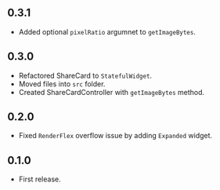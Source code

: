 ## 0.3.1

- Added optional `pixelRatio` argumnet to `getImageBytes`.

## 0.3.0

- Refactored ShareCard to `StatefulWidget`.
- Moved files into `src` folder.
- Created ShareCardController with `getImageBytes` method.

## 0.2.0

- Fixed `RenderFlex` overflow issue by adding `Expanded` widget.

## 0.1.0

- First release.
